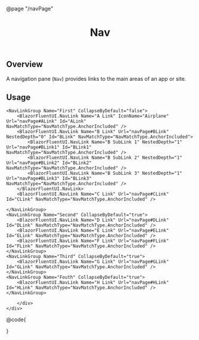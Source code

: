 ﻿@page "/navPage"

<header class="root">
    <h1 class="title">Nav</h1>
</header>
<div class="section" style="transition-delay: 0s;">
    <div id="overview" tabindex="-1">
        <h2 class="subHeading hiddenContent">Overview</h2>
    </div>
    <div class="content">
        <div class="ms-Markdown">
            <p>
                A navigation pane (<code>Nav</code>) provides links to the main areas of an app or site.
            </p>
        </div>
    </div>
</div>
<div class="section" style="transition-delay: 0s;">
    <div id="overview" tabindex="-1">
        <h2 class="subHeading">Usage</h2>
    </div>
    <div>
        <div class="subSection">

<Nav>

    <NavLinkGroup Name="First" CollapseByDefault="false">
        <BlazorFluentUI.NavLink Name="A Link" IconName="Airplane" Url="navPage#ALink" Id="ALink" NavMatchType="NavMatchType.AnchorIncluded" />
        <BlazorFluentUI.NavLink Name="B Link" Url="navPage#BLink" NestedDepth="0" Id="BLink" NavMatchType="NavMatchType.AnchorIncluded">
            <BlazorFluentUI.NavLink Name="B SubLink 1" NestedDepth="1" Url="navPage#BLink1" Id="BLink1" NavMatchType="NavMatchType.AnchorIncluded" />
            <BlazorFluentUI.NavLink Name="B SubLink 2" NestedDepth="1" Url="navPage#BLink2" Id="BLink2" NavMatchType="NavMatchType.AnchorIncluded" />
            <BlazorFluentUI.NavLink Name="B SubLink 3" NestedDepth="1" Url="navPage#BLink3" Id="BLink3" NavMatchType="NavMatchType.AnchorIncluded" />
        </BlazorFluentUI.NavLink>
        <BlazorFluentUI.NavLink Name="C Link" Url="navPage#CLink" Id="CLink" NavMatchType="NavMatchType.AnchorIncluded" />

    </NavLinkGroup>
    <NavLinkGroup Name="Second" CollapseByDefault="true">
        <BlazorFluentUI.NavLink Name="D Link" Url="navPage#DLink" Id="DLink" NavMatchType="NavMatchType.AnchorIncluded" />
        <BlazorFluentUI.NavLink Name="E Link" Url="navPage#ELink" Id="ELink" NavMatchType="NavMatchType.AnchorIncluded" />
        <BlazorFluentUI.NavLink Name="F Link" Url="navPage#FLink" Id="FLink" NavMatchType="NavMatchType.AnchorIncluded" />
    </NavLinkGroup>
    <NavLinkGroup Name="Third" CollapseByDefault="true">
        <BlazorFluentUI.NavLink Name="G Link" Url="navPage#GLink" Id="GLink" NavMatchType="NavMatchType.AnchorIncluded" />
    </NavLinkGroup>
    <NavLinkGroup Name="Fouth" CollapseByDefault="true">
        <BlazorFluentUI.NavLink Name="H Link" Url="navPage#HLink" Id="HLink" NavMatchType="NavMatchType.AnchorIncluded" />
    </NavLinkGroup>

</Nav>

        </div>
    </div>
</div>

@code{


}